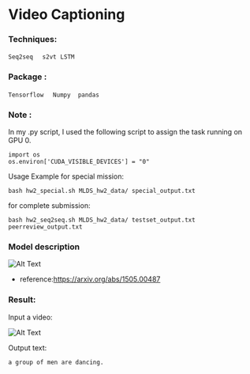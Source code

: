 # Video Captioning
### Techniques:
`Seq2seq` &nbsp; ` s2vt`  &nbsp;`LSTM` &nbsp;
### Package : 
`Tensorflow` &nbsp; ` Numpy`  &nbsp;` pandas` &nbsp;

### Note :
In my .py script, I used the following script to assign the task running on GPU 0.<br>

```
import os
os.environ['CUDA_VISIBLE_DEVICES'] = "0"
```

Usage Example for special mission:<br>
```
bash hw2_special.sh MLDS_hw2_data/ special_output.txt
```

for complete submission:<br>
```
bash hw2_seq2seq.sh MLDS_hw2_data/ testset_output.txt peerreview_output.txt
```
### Model description
![Alt Text](https://github.com/thtang/ADLxMLDS2017/blob/master/hw2/S2VTarchitecture.png)
* reference:https://arxiv.org/abs/1505.00487
### Result:
Input a video:<br>

![Alt Text](https://github.com/thtang/ADLxMLDS2017/blob/master/hw2/video_2.gif)

Output text:
```
a group of men are dancing. 
```
